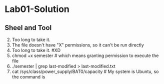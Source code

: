 # Lab01-Solution

## Sheel and Tool
2. Too long to take it.
5. The file doesn't have "X" permissions, so it can't be run directly
6. Too long to take it.     #XD
7. chmod +x semester        # which means granting permission to execute the file
8. ./semester | grep last-modified > last-modified.txt  
9. cat /sys/class/power_supply/BAT0/capacity       # My system is Ubuntu, so the command is
